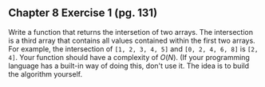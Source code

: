 ## Chapter 8 Exercise 1 (pg. 131)
Write a function that returns the intersetion of two arrays. The intersection is a third array that contains all values
contained within the first two arrays. For example, the intersection of `[1, 2, 3, 4, 5]` and `[0, 2, 4, 6, 8]` is
`[2, 4]`. Your function should have a complexity of $O(N)$. (If your programming language has a built-in way of doing
this, don't use it. The idea is to build the algorithm yourself.